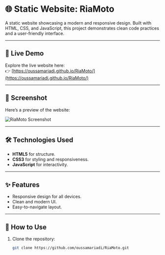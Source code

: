 # 🌐 Static Website: RiaMoto

A static website showcasing a modern and responsive design. Built with HTML, CSS, and JavaScript, this project demonstrates clean code practices and a user-friendly interface.

---

## 🔗 Live Demo
Explore the live website here:  
👉 [https://oussamariadi.github.io/RiaMoto/](https://oussamariadi.github.io/RiaMoto/)

---

## 📸 Screenshot

Here’s a preview of the website:

![RiaMoto Screenshot](https://github.com/user-attachments/assets/dfc9c465-d711-4b4b-883b-e28fe7d0a27e)

---

## 🛠️ Technologies Used
- **HTML5** for structure.
- **CSS3** for styling and responsiveness.
- **JavaScript** for interactivity.

---

## ✨ Features
- Responsive design for all devices.
- Clean and modern UI.
- Easy-to-navigate layout.

---

## 📂 How to Use
1. Clone the repository:
   ```bash
   git clone https://github.com/oussamariadi/RiaMoto.git

